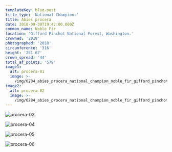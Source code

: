 ```yaml
---
templateKey: blog-post
title_type: 'National Champion:'
title: Abies procera
date: 2018-09-30T19:42:00.000Z
common_name: Noble Fir
location: 'Gifford Pinchot National Forest, Washington.'
crowned: '2018'
photographed: '2018'
circumference: '316'
height: '251.67'
crown_spread: '44'
total_af_points: '579'
image1:
  alt: procera-01
  image: >-
    /img/6284_abies_procera_national_champion_noble_fir_gifford_pinchot_national_forest_washington_september_30_208_american_forests_brian_kelley_1.jpg
image2:
  alt: procera-02
  image: >-
    /img/6284_abies_procera_national_champion_noble_fir_gifford_pinchot_national_forest_washington_september_30_208_american_forests_brian_kelley_scale_2.jpg
---
```

![procera-03](/img/6284_abies_procera_national_champion_noble_fir_gifford_pinchot_national_forest_washington_september_30_208_american_forests_brian_kelley_looking_up.jpg)

![procera-04](/img/6284_abies_procera_national_champion_noble_fir_gifford_pinchot_national_forest_washington_september_30_208_american_forests_brian_kelley_3.jpg)

![procera-05](/img/6284_abies_procera_national_champion_noble_fir_gifford_pinchot_national_forest_washington_september_30_208_american_forests_brian_kelley_2.jpg)

![procera-06](/img/6284_abies_procera_national_champion_noble_fir_gifford_pinchot_national_forest_washington_september_30_208_american_forests_brian_kelley_scale.jpg)
